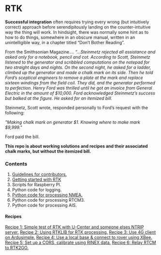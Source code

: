 # RTK
**Successful integration** often requires trying every wrong (but intuitively correct) approach before serendipitously landing on the counter-intuitive way the thing will work. In hindsight, there was normally some hint as to how to do things, somewhere in an obscure manual, written in an unintelligible way, in a chapter titled “Don’t Bother Reading”.

From the Smithsonian Magazine….
*“...Steinmetz rejected all assistance and asked only for a notebook, pencil and cot. According to Scott, Steinmetz listened to the generator and scribbled computations on the notepad for two straight days and nights. On the second night, he asked for a ladder, climbed up the generator and made a chalk mark on its side. Then he told Ford’s sceptical engineers to remove a plate at the mark and replace sixteen windings from the field coil. They did, and the generator performed to perfection. Henry Ford was thrilled until he got an invoice from General Electric in the amount of $10,000. Ford acknowledged Steinmetz’s success but balked at the figure. He asked for an itemized bill.*

Steinmetz, Scott wrote, responded personally to Ford’s request with the following:

*"Making chalk mark on generator $1. 
Knowing where to make mark $9,999."*

Ford paid the bill.

__This repo is about working solutions and recipes and their associated chalk marks, but without the itemized bill.__

### Contents
1. [Guidelines for contributors.](https://github.com/IOTECH-Donegal/Netiquette)
2. [Getting started with RTK](https://github.com/IOTECH-Donegal/RTK/blob/main/docs/gettingstarted.md)
3. Scripts for Raspberry PI.
4. Python code for logging.
5. [Python code for processing NMEA.](https://github.com/IOTECH-Donegal/NMEA)
6. Python code for processing RTCM3.
7. Python code for processing AIS.

#### Recipes
[Recipe 1: Simple test of RTK with U-Center and someone elses NTRIP server.](https://github.com/IOTECH-Donegal/RTK/tree/main/Recipe%201#recipe-1-simplest-test-of-rtk)
[Recipe 2: Using RTKLIB for RTK processing.](https://github.com/IOTECH-Donegal/RTK/tree/main/Recipe2/readme.md)
[Recipe 3: Use 4G client on Ardusimple.](https://github.com/IOTECH-Donegal/RTK/tree/main/Recipe%201#recipe-1-simplest-test-of-rtk)
[Recipe 4: Use a local base & connect to rover using XBee.](https://github.com/IOTECH-Donegal/RTK/tree/main/Recipe%201#recipe-1-simplest-test-of-rtk)
[Recipe 5: Set up a CORS, calibrate using RINEX data.](https://github.com/IOTECH-Donegal/RTK/tree/main/Recipe%201#recipe-1-simplest-test-of-rtk)
[Recipe 6: Relay RTCM to RTK2GO.](https://github.com/IOTECH-Donegal/RTK/tree/main/Recipe%201#recipe-1-simplest-test-of-rtk)
